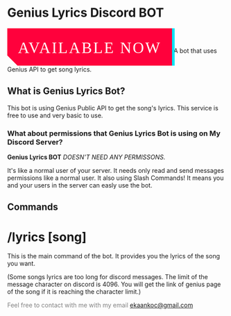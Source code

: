 <style>
button, button::after {
  width: 380px;
  height: 86px;
  font-size: 36px;
  font-family: 'Bebas Neue', cursive;
  background: linear-gradient(45deg, transparent 5%, #FF013C 5%);
  border: 0;
  color: #fff;
  letter-spacing: 3px;
  line-height: 88px;
  box-shadow: 6px 0px 0px #00E6F6;
  outline: transparent;
  position: relative;
}

button::after {
  --slice-0: inset(50% 50% 50% 50%);
  --slice-1: inset(80% -6px 0 0);
  --slice-2: inset(50% -6px 30% 0);
  --slice-3: inset(10% -6px 85% 0);
  --slice-4: inset(40% -6px 43% 0);
  --slice-5: inset(80% -6px 5% 0);
  
  content: 'AVAILABLE NOW';
  display: block;
  position: absolute;
  top: 0;
  left: 0;
  right: 0;
  bottom: 0;
  background: linear-gradient(45deg, transparent 3%, #00E6F6 3%, #00E6F6 5%, #FF013C 5%);
  text-shadow: -3px -3px 0px #F8F005, 3px 3px 0px #00E6F6;
  clip-path: var(--slice-0);
}

button:hover::after {
  animation: 1s glitch;
  animation-timing-function: steps(2, end);
}

@keyframes glitch {
  0% {
    clip-path: var(--slice-1);
    transform: translate(-20px, -10px);
  }
  10% {
    clip-path: var(--slice-3);
    transform: translate(10px, 10px);
  }
  20% {
    clip-path: var(--slice-1);
    transform: translate(-10px, 10px);
  }
  30% {
    clip-path: var(--slice-3);
    transform: translate(0px, 5px);
  }
  40% {
    clip-path: var(--slice-2);
    transform: translate(-5px, 0px);
  }
  50% {
    clip-path: var(--slice-3);
    transform: translate(5px, 0px);
  }
  60% {
    clip-path: var(--slice-4);
    transform: translate(5px, 10px);
  }
  70% {
    clip-path: var(--slice-2);
    transform: translate(-10px, 10px);
  }
  80% {
    clip-path: var(--slice-5);
    transform: translate(20px, -10px);
  }
  90% {
    clip-path: var(--slice-1);
    transform: translate(-10px, 0px);
  }
  100% {
    clip-path: var(--slice-1);
    transform: translate(0);
  }
}
</style>
# Genius Lyrics Discord BOT
<link rel="preconnect" href="https://fonts.gstatic.com"> 
<link href="https://fonts.googleapis.com/css2?family=Bebas+Neue&display=swap" rel="stylesheet">

<button>AVAILABLE NOW</button>
A bot that uses Genius API to get song lyrics.
## What is Genius Lyrics Bot?
This bot is using Genius Public API to get the song's lyrics. This service is free to use and very basic to use.
### What about permissions that Genius Lyrics Bot is using on My Discord Server?
**Genius Lyrics BOT** _DOESN'T NEED ANY PERMISSONS._

It's like a normal user of your server. It needs only read and send messages permissions like a normal user. 
It also using Slash Commands! It means you and your users in the server can easly use the bot.

## Commands
# /lyrics [song]
  This is the main command of the bot. It provides you the lyrics of the song you want.
  
  (Some songs lyrics are too long for discord messages. The limit of the message character on discord is 4096. You will get the link of genius page of the song if it is reaching the character limit.)
  


<font color="gray">Feel free to contact with me with my email</font> [ekaankoc@gmail.com](mailto:ekaankoc@gmail.com)
